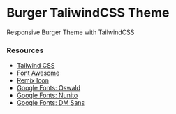 # Burger TaliwindCSS Theme

Responsive Burger Theme with TailwindCSS

### Resources

- [Tailwind CSS](https://tailwindcss.com)
- [Font Awesome](https://cdnjs.com/libraries/font-awesome)
- [Remix Icon](https://remixicon.com/)
- [Google Fonts: Oswald](https://fonts.google.com/specimen/Oswald)
- [Google Fonts: Nunito](https://fonts.google.com/specimen/Nunito)
- [Google Fonts: DM Sans](https://fonts.google.com/specimen/DM+Sans)

<!--

---

### Source

[Website with Tailwind CSS](https://youtu.be/qjch8tt7Vyk?si=Ww0PwJQTdfPcFFq9)

-->
